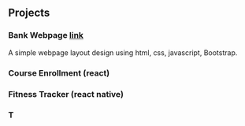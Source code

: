 ## Projects

### Bank Webpage [link](https://jiun-ting.github.io/bank%20webpage/index.html)
A simple webpage layout design using html, css, javascript, Bootstrap. 

### Course Enrollment (react)

### Fitness Tracker (react native)

### T
